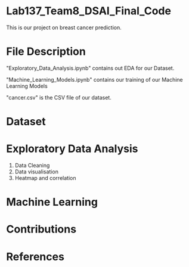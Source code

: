 # Lab137_Team8_DSAI_Final_Code
This is our project on breast cancer prediction.

# File Description

"Exploratory_Data_Analysis.ipynb" contains out EDA for our Dataset.

"Machine_Learning_Models.ipynb" contains our training of our Machine Learning Models

"cancer.csv" is the CSV file of our dataset.

# Dataset

# Exploratory Data Analysis
1. Data Cleaning
2. Data visualisation
3. Heatmap and correlation

# Machine Learning

# Contributions

# References
